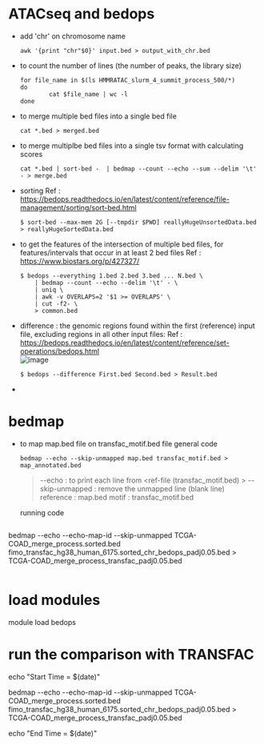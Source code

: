 # ATACseq and bedops
  - add 'chr' on chromosome name
    ```
    awk '{print "chr"$0}' input.bed > output_with_chr.bed
    ```
  - to count the number of lines (the number of peaks, the library size)
    ```
    for file_name in $(ls HMMRATAC_slurm_4_summit_process_500/*)
    do
            cat $file_name | wc -l
    done
    ```
  - to merge multiple bed files into a single bed file
    ```
    cat *.bed > merged.bed
    ```
  - to merge multiplbe bed files into a single tsv format with calculating scores
    ```
    cat *.bed | sort-bed -  | bedmap --count --echo --sum --delim '\t' - > merge.bed  
    ```
  - sorting
    Ref : https://bedops.readthedocs.io/en/latest/content/reference/file-management/sorting/sort-bed.html
    ```
    $ sort-bed --max-mem 2G [--tmpdir $PWD] reallyHugeUnsortedData.bed > reallyHugeSortedData.bed 
    ```
  - to get the features of the intersection of multiple bed files, for features/intervals that occur in at least 2 bed files
      Ref : https://www.biostars.org/p/427327/
      ```
      $ bedops --everything 1.bed 2.bed 3.bed ... N.bed \
          | bedmap --count --echo --delim '\t' - \
          | uniq \
          | awk -v OVERLAPS=2 '$1 >= OVERLAPS' \
          | cut -f2- \
          > common.bed
      ```
  - difference : the genomic regions found within the first (reference) input file, excluding regions in all other input files:
    Ref : https://bedops.readthedocs.io/en/latest/content/reference/set-operations/bedops.html  
    ![image](https://user-images.githubusercontent.com/48517782/147903426-483738af-dfb8-49ac-8a4f-a01ed90d61c1.png)  
    ```
    $ bedops --difference First.bed Second.bed > Result.bed
    ```
  - 
# bedmap
- to map map.bed file on transfac_motif.bed file
  general code
  ```
  bedmap --echo --skip-unmapped map.bed transfac_motif.bed > map_annotated.bed
  ```
  > --echo : to print each line from <ref-file (transfac_motif.bed) >
  > --skip-unmapped : remove the unmapped line (blank line)  
  > reference : map.bed 
  > motif : transfac_motif.bed
  
  running code
  ```
 bedmap --echo --echo-map-id --skip-unmapped TCGA-COAD_merge_process.sorted.bed fimo_transfac_hg38_human_6175.sorted_chr_bedops_padj0.05.bed > TCGA-COAD_merge_process_transfac_padj0.05.bed

  ```
  ```
  # load modules
  module load bedops

  # run the comparison with TRANSFAC
  echo "Start Time        = $(date)"

  bedmap --echo --echo-map-id --skip-unmapped TCGA-COAD_merge_process.sorted.bed fimo_transfac_hg38_human_6175.sorted_chr_bedops_padj0.05.bed > TCGA-COAD_merge_process_transfac_padj0.05.bed

  echo "End Time        = $(date)"
  ```
